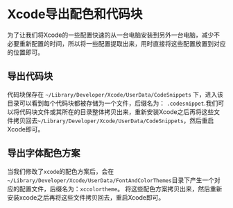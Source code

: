 # Xcode导出配色和代码块
为了让我们将Xcode的一些配置快速的从一台电脑安装到另外一台电脑，减少不必要重新配置的时间，所以将一些配置提取出来，用时直接将这些配置放置到对应的位置即可。

## 导出代码块
代码块保存在 `~/Library/Developer/Xcode/UserData/CodeSnippets` 下，进入该目录可以看到每个代码块都被存储为一个文件，后缀名为： `.codesnippet`.我们可以将代码块文件或其所在的目录整体拷贝出来，重新安装Xcode之后再将这些文件拷贝回去`~/Library/Developer/Xcode/UserData/CodeSnippets`，然后重启Xcode即可。
## 导出字体配色方案
当我们修改了`xcode`的配色方案后，会在`~/Library/Developer/Xcode/UserData/FontAndColorThemes`目录下产生一个对应的配置文件，后缀名为：`xccolortheme`。 将这些配色方案拷贝出来，然后重新安装xcode之后再将这些文件拷贝回去，重启Xcode即可。
